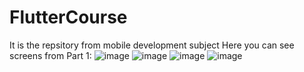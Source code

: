# FlutterCourse
It is the repsitory from mobile development subject
Here you can see screens from Part 1:
![image](https://user-images.githubusercontent.com/56874600/133886189-03f32615-8218-4ad3-acb5-84cdf5d9e1ed.png)
![image](https://user-images.githubusercontent.com/56874600/133886213-1aa6fb8f-08f0-40ed-8691-1be8ccb8b018.png)
![image](https://user-images.githubusercontent.com/56874600/133886217-f6402013-0c35-4e7b-910c-6c044f1b5d0e.png)
![image](https://user-images.githubusercontent.com/56874600/133886219-02b09ae3-22b5-4b1f-b3d0-31c32492c111.png)

